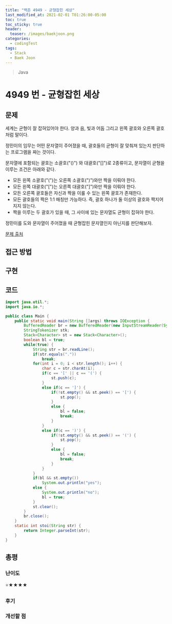 ```yaml
---
title: "백준 4949 - 균형잡힌 세상"
last_modified_at: 2021-02-01 T01:26:00-05:00
toc: true
toc_sticky: true
header:
  teaser: /images/baekjoon.png
categories: 
  - codingTest
tags:
  - Stack
  - Baek Joon
---
```


> Java

4949 번 - 균형잡힌 세상
=============
 
## 문제
세계는 균형이 잘 잡혀있어야 한다. 양과 음, 빛과 어둠 그리고 왼쪽 괄호와 오른쪽 괄호처럼 말이다.

정민이의 임무는 어떤 문자열이 주어졌을 때, 괄호들의 균형이 잘 맞춰져 있는지 판단하는 프로그램을 짜는 것이다.

문자열에 포함되는 괄호는 소괄호("()") 와 대괄호("[]")로 2종류이고, 문자열이 균형을 이루는 조건은 아래와 같다.

* 모든 왼쪽 소괄호("(")는 오른쪽 소괄호(")")와만 짝을 이뤄야 한다.
* 모든 왼쪽 대괄호("[")는 오른쪽 대괄호("]")와만 짝을 이뤄야 한다.
* 모든 오른쪽 괄호들은 자신과 짝을 이룰 수 있는 왼쪽 괄호가 존재한다.
* 모든 괄호들의 짝은 1:1 매칭만 가능하다. 즉, 괄호 하나가 둘 이상의 괄호와 짝지어지지 않는다.
* 짝을 이루는 두 괄호가 있을 때, 그 사이에 있는 문자열도 균형이 잡혀야 한다.  

정민이를 도와 문자열이 주어졌을 때 균형잡힌 문자열인지 아닌지를 판단해보자.

[문제 출처](https://www.acmicpc.net/problem/4949)  

## 접근 방법

## 구현 

## 코드
```java
import java.util.*;
import java.io.*;

public class Main {
    public static void main(String []args) throws IOException {        
    	BufferedReader br = new BufferedReader(new InputStreamReader(System.in));
    	StringTokenizer stk; 
    	Stack<Character> st = new Stack<Character>();
    	boolean bl = true;
    	while(true) {
    		String str = br.readLine();
    		if(str.equals("."))
    			break;
    		for(int i = 0; i < str.length(); i++) {
    			char c = str.charAt(i);
    			if(c == '[' || c == '(') {
    				st.push(c);
    			}
    			else if(c == ']') {
    				if(!st.empty() && st.peek() == '[') {
    					st.pop();
    				}
    				else {
    					bl = false;
    					break;
    				}
    			}
    			else if(c == ')') {
    				if(!st.empty() && st.peek() == '(') {
    					st.pop();
    				}
    				else {
    					bl = false;
    					break;
    				}
    			}
    		}
    		if(bl && st.empty())
    			System.out.println("yes");
    		else {
    			System.out.println("no");
    			bl = true;
    		}
    		st.clear();
    	}
    	br.close();
    }
    static int stoi(String str) {
    	return Integer.parseInt(str);
    }
}
```


## 총평
### 난이도
⭐★★★★
### 후기

### 개선할 점
